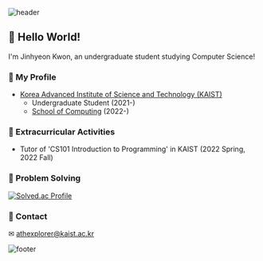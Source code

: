 ![header](https://capsule-render.vercel.app/api?section=header&type=rect&theme=tokyonight&height=40)

## 👋 Hello World!

I'm Jinhyeon Kwon, an undergraduate student studying Computer Science!

### 📍 My Profile

- [Korea Advanced Institute of Science and Technology (KAIST)](https://kaist.ac.kr/)
  - Undergraduate Student (2021-)
  - [School of Computing](https://cs.kaist.ac.kr/) (2022-)

### 📍 Extracurricular Activities

- Tutor of 'CS101 Introduction to Programming' in KAIST (2022 Spring, 2022 Fall)

### 📍 Problem Solving

[![Solved.ac Profile](http://mazassumnida.wtf/api/v2/generate_badge?boj=athexplorer)](https://solved.ac/athexplorer/)

### 📍 Contact

✉ athexplorer@kaist.ac.kr

![footer](https://capsule-render.vercel.app/api?section=footer&type=rect&theme=tokyonight&height=40)

<!--
![Python](https://img.shields.io/badge/Python-3776AB.svg?&style=for-the-badge&logo=Python&logoColor=FFCE42)

**jiiyear/jiiyear** is a ✨ _special_ ✨ repository because its `README.md` (this file) appears on your GitHub profile.

Here are some ideas to get you started:

- 🔭 I’m currently working on ...
- 🌱 I’m currently learning ...
- 👯 I’m looking to collaborate on ...
- 🤔 I’m looking for help with ...
- 💬 Ask me about ...
- 📫 How to reach me: ...
- 😄 Pronouns: ...
- ⚡ Fun fact: ...
-->
